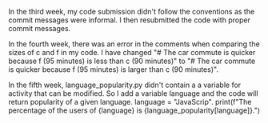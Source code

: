 In the third week, my code submission didn't follow the conventions as the commit messages were informal. I then resubmitted the code with 
proper commit messages.

In the fourth week, there was an error in the comments when comparing the sizes of c and f in my code. I have changed "# The car commute is 
quicker because f (95 minutes) is less than c (90 minutes)" to "# The car commute is quicker because f (95 minutes) is larger than c (90 
minutes)".

In the fifth week, language_popularity.py didn't contain a a variable for activity that can be modified. So I add a variable language and the code will return popularity of a given language.
language = "JavaScrip". print(f"The percentage of the users of {language} is {language_popularity[language]}.")

